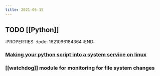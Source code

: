 ```yaml
---
title: 2021-05-15
---
```


## TODO [[Python]]
:PROPERTIES:
:todo: 1621096184364
:END:
### [Making your python script into a system service on linux](https://python.plainenglish.io/turning-your-python-script-into-a-real-program-cb702e16ed02)
### [[watchdog]] module for monitoring for file system changes
